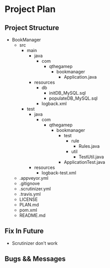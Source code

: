 # Project Plan

## Project Structure
* BookManager
    * src
        * main
            * java
                * com
                    * qthegamep
                        * bookmanager
                            * Application.java
            * resources
                * db
                    * initDB_MySQL.sql
                    * populateDB_MySQL.sql
                * logback.xml
        * test
            * java
                * com
                    * qthegamep
                        * bookmanager
                            * test
                                * rule
                                    * Rules.java
                                * util
                                    * TestUtil.java
                            * ApplicationTest.java
            * resources
                * logback-test.xml
    * .appveyor.yml
    * .gitignove
    * .scrutinizer.yml
    * .travis.yml
    * LICENSE
    * PLAN.md
    * pom.xml
    * README.md

## Fix In Future
* Scrutinizer don't work

## Bugs && Messages
